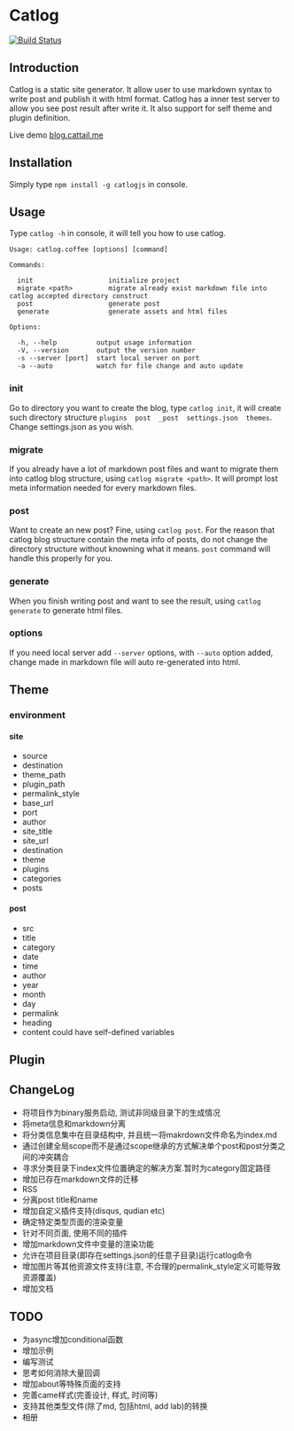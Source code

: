 # Catlog
[![Build Status](https://travis-ci.org/CatTail/catlog.png?branch=develop)](https://travis-ci.org/CatTail/catlog)

## Introduction
Catlog is a static site generator. It allow user to use markdown syntax to write post and publish it with html format. Catlog has a inner test server to allow you see post result after write it. It also support for self theme and plugin definition.

Live demo [blog.cattail.me](http://blog.cattail.me)

## Installation
Simply type `npm install -g catlogjs` in console.

## Usage
Type `catlog -h` in console, it will tell you how to use catlog.
```
Usage: catlog.coffee [options] [command]

Commands:

  init                   initialize project
  migrate <path>         migrate already exist markdown file into catlog accepted directory construct
  post                   generate post
  generate               generate assets and html files

Options:

  -h, --help          output usage information
  -V, --version       output the version number
  -s --server [port]  start local server on port
  -a --auto           watch for file change and auto update
```

### init
Go to directory you want to create the blog, type `catlog init`, it will create  such directory structure `plugins  post  _post  settings.json  themes`. Change settings.json as you wish.

### migrate
If you already have a lot of markdown post files and want to migrate them into catlog blog structure, using `catlog migrate <path>`. It will prompt lost meta information needed for every markdown files.

### post
Want to create an new post? Fine, using `catlog post`. For the reason that catlog blog structure contain the meta info of posts, do not change the directory structure without knowning what it means. `post` command will handle this properly for you.

### generate
When you finish writing post and want to see the result, using `catlog generate` to generate html files.

### options
If you need local server add `--server` options, with `--auto` option added, change made in markdown file will auto re-generated into html.

## Theme
### environment
#### site
* source
* destination
* theme_path
* plugin_path
* permalink_style
* base_url
* port
* author
* site_title
* site_url
* destination
* theme
* plugins
* categories
* posts

#### post
* src
* title
* category
* date
* time
* author
* year
* month
* day
* permalink
* heading
* content
could have self-defined variables

## Plugin

## ChangeLog
* 将项目作为binary服务启动, 测试非同级目录下的生成情况
* 将meta信息和markdown分离
* 将分类信息集中在目录结构中, 并且统一将makrdown文件命名为index.md
* 通过创建全局scope而不是通过scope继承的方式解决单个post和post分类之间的冲突耦合
* 寻求分类目录下index文件位置确定的解决方案.暂时为category固定路径
* 增加已存在markdown文件的迁移
* RSS
* 分离post title和name
* 增加自定义插件支持(disqus, qudian etc)
* 确定特定类型页面的渲染变量
* 针对不同页面, 使用不同的插件
* 增加markdown文件中变量的渲染功能
* 允许在项目目录(即存在settings.json的任意子目录)运行catlog命令
* 增加图片等其他资源文件支持(注意, 不合理的permalink_style定义可能导致资源覆盖)
* 增加文档

## TODO
* 为async增加conditional函数
* 增加示例
* 编写测试
* 思考如何消除大量回调
* 增加about等特殊页面的支持
* 完善came样式(完善设计, 样式, 时间等)
* 支持其他类型文件(除了md, 包括html, add lab)的转换
* 相册
